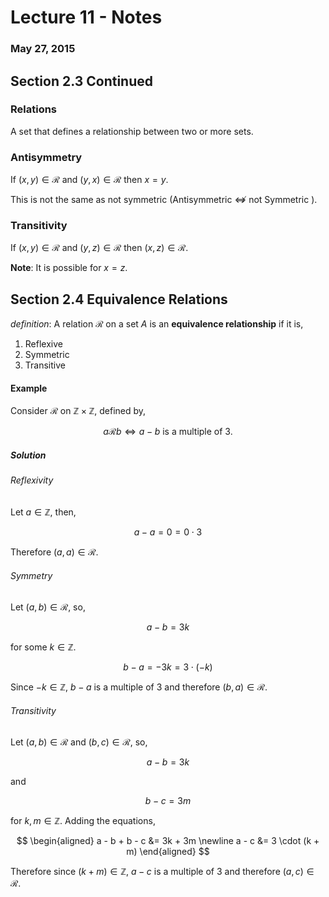 # Lecture 11 - Notes  

### May 27, 2015  

## Section 2.3 Continued

### Relations

A set that defines a relationship between two or more sets.

### Antisymmetry

If $(x,y) \in \mathcal R$ and $(y,x) \in \mathcal R$ then $x = y$.

This is not the same as not symmetric (Antisymmetric $\not\Leftrightarrow$ not Symmetric ).

### Transitivity

If $(x,y) \in \mathcal R$ and $(y,z) \in \mathcal R$ then $(x,z) \in \mathcal R$.

__Note__: It is possible for $x = z$.

## Section 2.4 Equivalence Relations


_definition_: A relation $\mathcal R$ on a set $A$ is an __equivalence relationship__ if it is,

1. Reflexive
2. Symmetric
3. Transitive

#### Example

Consider $\mathcal R$ on $\mathbb Z \times \mathbb Z$, defined by,

$$
    a \mathcal R b \iff a-b \text{ is a multiple of 3}.
$$

##### Solution

###### Reflexivity

Let $a \in \mathbb Z$, then,

$$
    a - a = 0 = 0 \cdot 3
$$

Therefore $(a,a) \in \mathcal R$.

###### Symmetry

Let $(a,b) \in \mathcal R$, so,

$$
    a - b = 3k
$$

for some $k \in \mathbb Z$.

$$
    b - a = -3k = 3 \cdot (-k)
$$

Since $-k \in \mathbb Z$, $b - a$ is a multiple of $3$ and therefore $(b,a) \in \mathcal R$.

###### Transitivity

Let $(a,b) \in \mathcal R$ and $(b,c) \in \mathcal R$, so,

$$
    a - b = 3k
$$

and

$$
    b -c = 3m
$$

for $k, m \in \mathbb Z$. Adding the equations,

$$
\begin{aligned}
    a - b + b - c &= 3k + 3m \newline
    a - c &= 3 \cdot (k + m)
\end{aligned}
$$

Therefore since $(k + m) \in \mathbb Z$, $a - c$ is a multiple of $3$ and therefore $(a,c) \in \mathcal R$.
